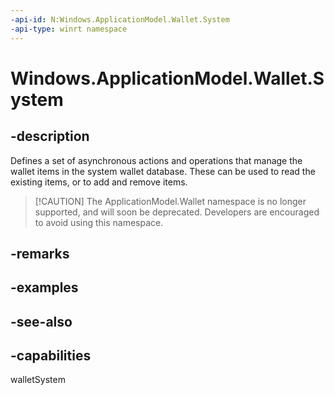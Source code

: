 ```yaml
---
-api-id: N:Windows.ApplicationModel.Wallet.System
-api-type: winrt namespace
---
```


# Windows.ApplicationModel.Wallet.System

## -description
Defines a set of asynchronous actions and operations that manage the wallet items in the system wallet database. These can be used to read the existing items, or to add and remove items.

> [!CAUTION] The ApplicationModel.Wallet namespace is no longer supported, and will soon be deprecated. Developers are encouraged to avoid using this namespace.

## -remarks

## -examples

## -see-also


## -capabilities
walletSystem
